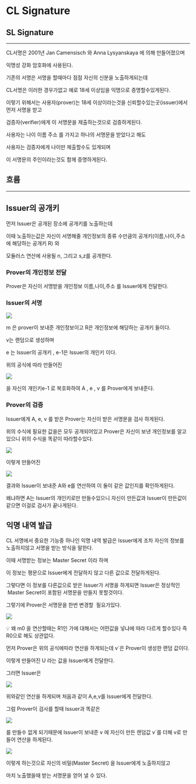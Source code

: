 # CL Signature 


**SL Signature**
----------------

* * *

CL서명은 2001년 Jan Camensisch 와 Anna Lysyanskaya 에 의해 만들어졌으며

익명성 강화 암호화에 사용된다.

기존의 서명은 서명을 할때마다 점점 자신의 신분을 노출하게되는데

CL서명은 이러한 경우가없고 예로 18세 이상임을 익명으로 증명할수있게된다.

이렇기 위해서는 사용자(prover)는 18세 이상이라는것을 신뢰할수있는곳(issuer)에서 먼저 서명을 받고 

검증자(verifier)에게 이 서명문을 제출하는것으로 검증하게된다.

사용자는 나이 이름 주소 를 가지고 하나의 서명문을 받았다고 해도

사용자는 검증자에게 나이만 제출할수도 있게되며

이 서명문의 주인이라는것도 함께 증명하게된다.

**흐름**
------

* * *

**Issuer의 공개키**
---------------

먼저 Issuer은 공개된 장소에 공개키를 노출하는데

이때 노출하는값은 자신이 서명해줄 개인정보의 종류 수만큼의 공개키(이름,나이,주소 에 해당하는 공개키 R) 와

모듈러스 연산에 사용될 n, 그리고 s,z를 공개한다.

### **Prover의 개인정보 전달**

Prover은 자신이 서명받을 개인정보 이름,나이,주소 를 Issuer에게 전달한다.

### **Issuer의 서명**

![](ed5813e6-c31d-4cd0-a7e3-b534a155a341.png)

m 은 prover이 보내준 개인정보이고 R은 개인정보에 해당하는 공개키 들이다.

v는 랜덤으로 생성하며

e 는 Issuer의 공개키 , e-1은 Issuer의 개인키 이다.

위의 공식에 따라 만들어진

![](d2f1206f-a062-456f-bd63-9fc9b59072e2.png)

을 자신의 개인키e-1 로 복호화하여 A , e , v 를 Prover에게 보내준다.

### **Prover의 검증**

Issuer에게 A, e, v 를 받은 Prover는 자신이 받은 서명문을 검사 하게된다.

위의 수식에 필요한 값을은 모두 공개되어있고 Prover은 자신이 보낸 개인정보를 알고있으니 위의 수식을 똑같이 따라할수있다.

![](cc85778a-d3c0-46ee-a07b-d935e5f4ccb5.png)

이렇게 만들어진

![](547af732-5c6d-4eea-ae80-3201cfd25950.png)

결과와 Issuer이 보내준 A와 e를 연산하여 이 둘이 같은 값인지를 확인하게된다.

왜냐하면 A는 Issuer의 개인키로만 만들수있으니 자신이 만든값과 Issuer이 만든값이 같으면 이걸로 검사가 끝나게된다.

**익명 내역 발급**
------------

CL 서명에서 중요한 기능중 하나인 익명 내역 발급은 Issuer에게 조차 자신의 정보를 노출하지않고 서명을 받는 방식을 말한다.

이때 서명받는 정보는 Master Secret 이라 하며

이 정보는 평문으로 Issuer에게 전달하지 않고 다른 값으로 전달하게된다.

그렇다면 이 정보를 다른값으로 받은 Issuer가 서명을 하게되면 Issuer은 정상적인  Master Secret이 포함된 서명문을 만들지 못할것이다.

그렇기에 Prover은 서명문을 한번 변경할  필요가있다.

![](a0efd346-962f-4717-8abf-6df852b6297d.png)

💡 왜 m0 을 연산할때는 R1인 가에 대해서는 어떤값을 넣냐에 따라 다르게 할수있다 즉 R0으로 해도 상관없다.

먼저 Prover은 위의 공식에따라 연산을 하게되는데 v\`은 Prover이 생성한 랜덤 값이다.

이렇게 만들어진 U 라는 값을 Issuer에게 전달한다.

그러면 Issuer은

![](7765d298-3103-4597-b4c9-94a319925f1f.png)

위와같인 연산을 하게되며 처음과 같이 A,e,v를 Issuer에게 전달한다.

그럼 Prover이 검사를 할때 Issuer과 똑같은 

![](caf870f2-2074-4c6a-bb4c-725b461e8e86.png)

를 만들수 없게 되기때문에 Issuer이 보내준 v 에 자신이 만든 랜덤값 v\`를 더해 v로 만들어 연산을 하게된다.

![](701089f5-3050-449a-ad00-1e9b647daf37.png)

이렇게 하는것으로 자신의 비밀(Master Secret) 을 Issuer에게 노출하지않고

마치 노출했을때 받는 서명문을 얻어 낼 수 있다.